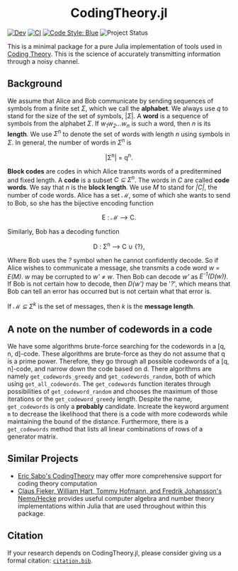 <h1 align="center">
    CodingTheory.jl
</h1>

<!-- [![Stable](https://img.shields.io/badge/docs-stable-blue.svg)](https://jakewilliami.github.io/CodingTheory.jl/stable) -->
[![Dev](https://img.shields.io/badge/docs-dev-blue.svg)](https://jakewilliami.github.io/CodingTheory.jl/dev)
[![CI](https://github.com/invenia/PkgTemplates.jl/workflows/CI/badge.svg)](https://github.com/jakewilliami/CodingTheory.jl/actions?query=workflow%3ACI)
[![Code Style: Blue](https://img.shields.io/badge/code%20style-blue-4495d1.svg)](https://github.com/invenia/BlueStyle)
![Project Status](https://img.shields.io/badge/status-maturing-green)

This is a minimal package for a pure Julia implementation of tools used in [Coding Theory](https://en.wikipedia.org/wiki/Coding_theory).  This is the science of accurately transmitting information through a noisy channel.

## Background
We assume that Alice and Bob communicate by sending sequences of symbols from a finite set *&Sigma;*, which we call the **alphabet**.  We always use *q* to stand for the size of the set of symbols, |*&Sigma;*|.  A **word** is a sequence of symbols from the alphabet *&Sigma;*.  If *w<sub>1</sub>w<sub>2</sub>...w<sub>n</sub>* is such a word, then *n* is its **length**.  We use *&Sigma;<sup>n</sup>* to denote the set of words with length *n* using symbols in *&Sigma;*.  In general, the number of words in *&Sigma;<sup>n</sup>* is
<p align="center">
    |&Sigma;<sup>n</sup>| = q<sup>n</sup>.
</p>

**Block codes** are codes in which Alice transmits words of a preditermined and fixed length.  A **code** is a subset *C &SubsetEqual; &Sigma;<sup>n</sup>*.  The words in *C* are called **code words**.  We say that *n* is the **block length**.  We use *M* to stand for *|C|*, the number of code words.  Alice has a set *&Mellintrf;*, some of which she wants to send to Bob, so she has the bijective encoding function
<p align="center">
    E : &Mellintrf; &longrightarrow; C.
</p>

Similarly, Bob has a decoding function
<p align="center">
    D : &Sigma;<sup>n</sup> &longrightarrow; C &cup; {?},
</p>

Where Bob uses the *?* symbol when he cannot confidently decode.  So if Alice wishes to communicate a message, she transmits a code word *w = E(M)*.  *w* may be corrupted to *w' &ne; w*.  Then Bob can decode *w'* as *E<sup>-1</sup>(D(w))*.  If Bob is not certain how to decode, then *D(w')* may be '*?*', which means that Bob can tell an error has occurred but is not certain what that error is.

If *&Mellintrf; &SubsetEqual; &Sigma;<sup>k</sup>* is the set of messages, then *k* is the **message length**.

## A note on the number of codewords in a code

We have some algorithms brute-force searching for the codewords in a [q, n, d]-code.  These algorithms are brute-force as they do not assume that q is a prime power.  Therefore, they go through all possible codewords of a [q, n]-code, and narrow down the code based on d.  There algorithms are namely `get_codewords_greedy` and `get_codewords_random`, both of which using `get_all_codewords`.  The `get_codewords` function iterates through possibilities of `get_codeword_random` and chooses the maximum of those iterations or the `get_codeword_greedy` length.  Despite the name, `get_codewords` is only a **probably** candidate.  Increate the keyword argument `m` to decrease the likelihood that there is a code with more codewords while maintaining the bound of the distance.  Furthermore, there is a `get_codewords` method that lists all linear combinations of rows of a generator matrix.

## Similar Projects

  - [Eric Sabo's CodingTheory](https://github.com/esabo/CodingTheory) may offer more comprehensive support for coding theory computation
  - [Claus Fieker, William Hart, Tommy Hofmann, and Fredrik Johansson's Nemo/Hecke](https://github.com/thofma/Hecke.jl) provides useful computer algebra and number theory implementations within Julia that are used throughout within this package.

## Citation

If your research depends on CodingTheory.jl, please consider giving us a formal citation: [`citation.bib`](./citation.bib).
